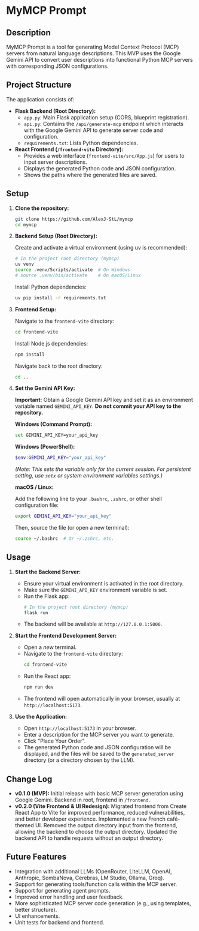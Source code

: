 # MyMCP Prompt

## Description

MyMCP Prompt is a tool for generating Model Context Protocol (MCP) servers from natural language descriptions. This MVP uses the Google Gemini API to convert user descriptions into functional Python MCP servers with corresponding JSON configurations.

## Project Structure

The application consists of:

-   **Flask Backend (Root Directory):**
    -   `app.py`: Main Flask application setup (CORS, blueprint registration).
    -   `api.py`: Contains the `/api/generate-mcp` endpoint which interacts with the Google Gemini API to generate server code and configuration.
    -   `requirements.txt`: Lists Python dependencies.
-   **React Frontend (`/frontend-vite` Directory):**
    -   Provides a web interface (`frontend-vite/src/App.js`) for users to input server descriptions.
    -   Displays the generated Python code and JSON configuration.
    -   Shows the paths where the generated files are saved.

## Setup

1.  **Clone the repository:**

    ```bash
    git clone https://github.com/AlexJ-StL/mymcp
    cd mymcp
    ```

2.  **Backend Setup (Root Directory):**

    Create and activate a virtual environment (using uv is recommended):

    ```bash
    # In the project root directory (mymcp)
    uv venv
    source .venv/Scripts/activate  # On Windows
    # source .venv/bin/activate    # On macOS/Linux
    ```

    Install Python dependencies:

    ```bash
    uv pip install -r requirements.txt
    ```

3.  **Frontend Setup:**

    Navigate to the `frontend-vite` directory:

    ```bash
    cd frontend-vite
    ```

    Install Node.js dependencies:

    ```bash
    npm install
    ```

    Navigate back to the root directory:
    ```bash
    cd ..
    ```


4.  **Set the Gemini API Key:**

    **Important:** Obtain a Google Gemini API key and set it as an environment variable named `GEMINI_API_KEY`. **Do not commit your API key to the repository.**

    **Windows (Command Prompt):**

    ```bash
    set GEMINI_API_KEY=your_api_key
    ```
    **Windows (PowerShell):**
    ```powershell
    $env:GEMINI_API_KEY="your_api_key"
    ```
    *(Note: This sets the variable only for the current session. For persistent setting, use `setx` or system environment variables settings.)*

    **macOS / Linux:**

    Add the following line to your `.bashrc`, `.zshrc`, or other shell configuration file:

    ```bash
    export GEMINI_API_KEY="your_api_key"
    ```

    Then, source the file (or open a new terminal):

    ```bash
    source ~/.bashrc  # Or ~/.zshrc, etc.
    ```

## Usage

1.  **Start the Backend Server:**
    -   Ensure your virtual environment is activated in the root directory.
    -   Make sure the `GEMINI_API_KEY` environment variable is set.
    -   Run the Flask app:
        ```bash
        # In the project root directory (mymcp)
        flask run
        ```
    -   The backend will be available at `http://127.0.0.1:5000`.

2.  **Start the Frontend Development Server:**
    -   Open a *new* terminal.
    -   Navigate to the `frontend-vite` directory:
        ```bash
        cd frontend-vite
        ```
    -   Run the React app:
        ```bash
        npm run dev
        ```
    -   The frontend will open automatically in your browser, usually at `http://localhost:5173`.

3.  **Use the Application:**
    -   Open `http://localhost:5173` in your browser.
    -   Enter a description for the MCP server you want to generate.
    -   Click "Place Your Order".
    -   The generated Python code and JSON configuration will be displayed, and the files will be saved to the `generated_server` directory (or a directory chosen by the LLM).

## Change Log

-   **v0.1.0 (MVP):** Initial release with basic MCP server generation using Google Gemini. Backend in root, frontend in `/frontend`.
-   **v0.2.0 (Vite Frontend & UI Redesign):** Migrated frontend from Create React App to Vite for improved performance, reduced vulnerabilities, and better developer experience. Implemented a new French café-themed UI. Removed the output directory input from the frontend, allowing the backend to choose the output directory. Updated the backend API to handle requests without an output directory.

## Future Features

-   Integration with additional LLMs (OpenRouter, LiteLLM, OpenAI, Anthropic, SombaNova, Cerebras, LM Studio, Ollama, Groq).
-   Support for generating tools/function calls within the MCP server.
-   Support for generating agent prompts.
-   Improved error handling and user feedback.
-   More sophisticated MCP server code generation (e.g., using templates, better structure).
-   UI enhancements.
-   Unit tests for backend and frontend.